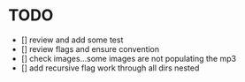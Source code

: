 # TODO 

- [] review and add some test
- [] review flags and ensure convention 
- [] check images...some images are not populating the mp3 
- [] add recursive flag work through all dirs nested